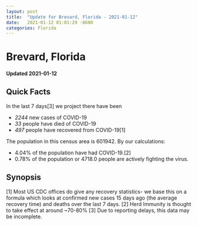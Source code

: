 ```yaml
---
layout: post
title:  "Update for Brevard, Florida - 2021-01-12"
date:   2021-01-12 01:01:29 -0600
categories: Florida
---
```


# Brevard, Florida
#### Updated 2021-01-12

## Quick Facts

In the last 7 days[3] we project there have been
- *2244* new cases of COVID-19
- *33* people have died of COVID-19
- *497* people have recovered from COVID-19[1]

The population in this census area is 601942. By our calculations:
- 4.04% of the population have had COVID-19.[2]
- 0.78% of the population or 4718.0 people are actively fighting the virus.

## Synopsis




[1] Most US CDC offices do give any recovery statistics- we base this on a formula which looks at confirmed new cases
15 days ago (the average recovery time) and deaths over the last 7 days.
[2] Herd Immunity is thought to take effect at around ~70-80%
[3] Due to reporting delays, this data may be incomplete. 
    